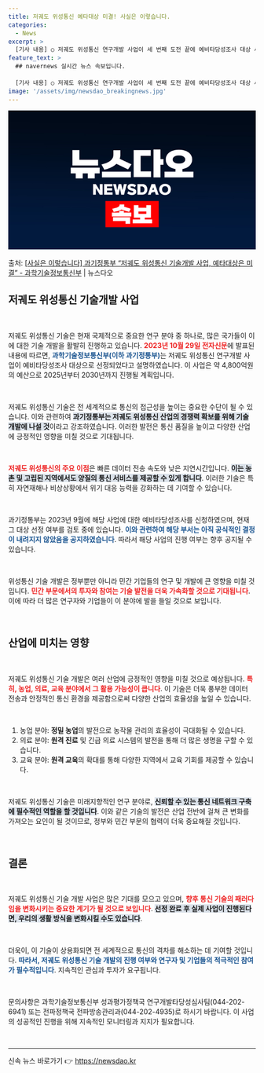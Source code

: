 ```yaml
---
title: 저궤도 위성통신 예타대상 미결! 사실은 이렇습니다.
categories:
  - News
excerpt: >
  [기사 내용] ○ 저궤도 위성통신 연구개발 사업이 세 번째 도전 끝에 예비타당성조사 대상 사업으로 선정된다.…
feature_text: >
  ## navernews 실시간 뉴스 속보입니다.

  [기사 내용] ○ 저궤도 위성통신 연구개발 사업이 세 번째 도전 끝에 예비타당성조사 대상 사업으로 선정된다.…
image: '/assets/img/newsdao_breakingnews.jpg'
---
```


![뉴스다오 속보](/assets/img/newsdao_breakingnews.jpg)

<p>출처: <a href="https://newsdao.kr/2358" rel="dofollow">[사실은 이렇습니다] 과기정통부 “저궤도 위성통신 기술개발 사업, 예타대상은 미결” - 과학기술정보통신부</a> | 뉴스다오</p>

<h2 data-ke-size="size26">저궤도 위성통신 기술개발 사업</h2>

<p data-ke-size="size16">&nbsp;</p>

저궤도 위성통신 기술은 현재 국제적으로 중요한 연구 분야 중 하나로, 많은 국가들이 이에 대한 기술 개발을 활발히 진행하고 있습니다. <b><span style="color: #ee2323;">2023년 10월 29일 전자신문</span></b>에 발표된 내용에 따르면, <b><span style="color: #1a5490;">과학기술정보통신부(이하 과기정통부)</span></b>는 저궤도 위성통신 연구개발 사업이 예비타당성조사 대상으로 선정되었다고 설명하였습니다. 이 사업은 약 4,800억원의 예산으로 2025년부터 2030년까지 진행될 계획입니다.

<p data-ke-size="size16">&nbsp;</p>

저궤도 위성통신 기술은 전 세계적으로 통신의 접근성을 높이는 중요한 수단이 될 수 있습니다. 이와 관련하여 <b><span style="background-color: #21538527;">과기정통부는 저궤도 위성통신 산업의 경쟁력 확보를 위해 기술 개발에 나설 것</span></b>이라고 강조하였습니다. 이러한 발전은 통신 품질을 높이고 다양한 산업에 긍정적인 영향을 미칠 것으로 기대됩니다.

<p data-ke-size="size16">&nbsp;</p>

<b><span style="color: #ee2323;">저궤도 위성통신의 주요 이점</span></b>은 빠른 데이터 전송 속도와 낮은 지연시간입니다. <b><span style="background-color: #21538527;">이는 농촌 및 고립된 지역에서도 양질의 통신 서비스를 제공할 수 있게 합니다</span></b>. 이러한 기술은 특히 자연재해나 비상상황에서 위기 대응 능력을 강화하는 데 기여할 수 있습니다.

<p data-ke-size="size16">&nbsp;</p>

과기정통부는 2023년 9월에 해당 사업에 대한 예비타당성조사를 신청하였으며, 현재 그 대상 선정 여부를 검토 중에 있습니다. <b><span style="color: #1a5490;">이와 관련하여 해당 부서는 아직 공식적인 결정이 내려지지 않았음을 공지하였습니다</span></b>. 따라서 해당 사업의 진행 여부는 향후 공지될 수 있습니다.

<p data-ke-size="size16">&nbsp;</p>

위성통신 기술 개발은 정부뿐만 아니라 민간 기업들의 연구 및 개발에 큰 영향을 미칠 것입니다. <b><span style="color: #ee2323;">민간 부문에서의 투자와 참여는 기술 발전을 더욱 가속화할 것으로 기대됩니다</span></b>. 이에 따라 더 많은 연구자와 기업들이 이 분야에 발을 들일 것으로 보입니다.

<p data-ke-size="size16">&nbsp;</p>

<h2 data-ke-size="size26">산업에 미치는 영향</h2>

<p data-ke-size="size16">&nbsp;</p>

저궤도 위성통신 기술 개발은 여러 산업에 긍정적인 영향을 미칠 것으로 예상됩니다. <b><span style="color: #ee2323;">특히, 농업, 의료, 교육 분야에서 그 활용 가능성이 큽니다</span></b>. 이 기술은 더욱 풍부한 데이터 전송과 안정적인 통신 환경을 제공함으로써 다양한 산업의 효율성을 높일 수 있습니다.

<p data-ke-size="size16">&nbsp;</p>

<ol>
<li>농업 분야: <b>정밀 농업</b>의 발전으로 농작물 관리의 효율성이 극대화될 수 있습니다.</li>
<li>의료 분야: <b>원격 진료</b> 및 긴급 의료 시스템의 발전을 통해 더 많은 생명을 구할 수 있습니다.</li>
<li>교육 분야: <b>원격 교육</b>의 확대를 통해 다양한 지역에서 교육 기회를 제공할 수 있습니다.</li>
</ol>

<p data-ke-size="size16">&nbsp;</p>

저궤도 위성통신 기술은 미래지향적인 연구 분야로, <b><span style="background-color: #21538527;">신뢰할 수 있는 통신 네트워크 구축에 필수적인 역할을 할 것입니다</span></b>. 이와 같은 기술의 발전은 산업 전반에 걸쳐 큰 변화를 가져오는 요인이 될 것이므로, 정부와 민간 부문의 협력이 더욱 중요해질 것입니다.

<p data-ke-size="size16">&nbsp;</p>

<h2 data-ke-size="size26">결론</h2>

<p data-ke-size="size16">&nbsp;</p>

저궤도 위성통신 기술 개발 사업은 많은 기대를 모으고 있으며, <b><span style="color: #ee2323;">향후 통신 기술의 패러다임을 변화시키는 중요한 계기가 될 것으로 보입니다</span></b>. <b><span style="background-color: #21538527;">선정 완료 후 실제 사업이 진행된다면, 우리의 생활 방식을 변화시킬 수도 있습니다</span></b>.

<p data-ke-size="size16">&nbsp;</p>

더욱이, 이 기술이 상용화되면 전 세계적으로 통신의 격차를 해소하는 데 기여할 것입니다. <b><span style="color: #1a5490;">따라서, 저궤도 위성통신 기술 개발의 진행 여부와 연구자 및 기업들의 적극적인 참여가 필수적입니다</span></b>. 지속적인 관심과 투자가 요구됩니다.

<p data-ke-size="size16">&nbsp;</p>

문의사항은 과학기술정보통신부 성과평가정책국 연구개발타당성심사팀(044-202-6941) 또는 전파정책국 전파방송관리과(044-202-4935)로 하시기 바랍니다. 이 사업의 성공적인 진행을 위해 지속적인 모니터링과 지지가 필요합니다.

<p data-ke-size="size16">&nbsp;</p>

<hr /> 

신속 뉴스 바로가기 👉 <a href="https://newsdao.kr" rel="dofollow">https://newsdao.kr</a>



